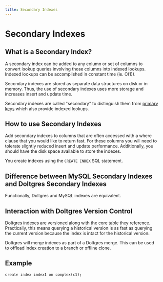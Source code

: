 ```yaml
---
title: Secondary Indexes
---
```


# Secondary Indexes

## What is a Secondary Index?

A secondary index can be added to any column or set of columns to convert lookup queries involving
those columns into indexed lookups. Indexed lookups can be accomplished in constant time (ie. O(1)).

Secondary indexes are stored as separate data structures on disk or in memory. Thus, the use of
secondary indexes uses more storage and increases insert and update time.

Secondary indexes are called "secondary" to distinguish them from [primary keys](./primary-key.md)
which also provide indexed lookups.

## How to use Secondary Indexes

Add secondary indexes to columns that are often accessed with a where clause that you would like to
return fast. For these columns you will need to tolerate slightly reduced insert and update
performance. Additionally, you should have the disk space available to store the indexes.

You create indexes using the `CREATE INDEX` SQL statement.

## Difference between MySQL Secondary Indexes and Doltgres Secondary Indexes

Functionally, Doltgres and MySQL indexes are equivalent. 

## Interaction with Doltgres Version Control

Doltgres indexes are versioned along with the core table they reference. Practically, this means
querying a historical version is as fast as querying the current version because the index is intact
for the historical version.

Doltgres will merge indexes as part of a Doltgres merge. This can be used to offload index creation
to a branch or offline clone.

## Example
```
create index index1 on complex(c1);
```

